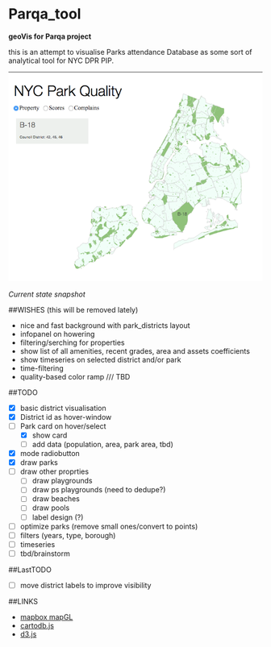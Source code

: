 Parqa_tool
==========
**geoVis for Parqa project**

this is an attempt to visualise Parks attendance Database
as some sort of analytical tool for NYC DPR PIP.

![Current State](img/4.png "Current state")

*Current state snapshot*


##WISHES (this will be removed lately)

- nice and fast background with park_districts layout
- infopanel on howering
- filtering/serching for properties
- show list of all amenities, recent grades, area and assets coefficients
- show timeseries on selected district and/or park
- time-filtering
- quality-based color ramp
/// TBD


##TODO

- [x] basic district visualisation
- [x] District id as hover-window
- [ ] Park card on hover/select
	- [x] show card
	- [ ] add data (population, area, park area, tbd)
- [x] mode radiobutton
- [x] draw parks
- [ ] draw other proprties
	- [ ] draw playgrounds
	- [ ] draw ps playgrounds (need to dedupe?)
	- [ ] draw beaches
	- [ ] draw pools
	- [ ] label design (?)
- [ ] optimize parks (remove small ones/convert to points)
- [ ] filters (years, type, borough)
- [ ] timeseries
- [ ] tbd/brainstorm

##LastTODO
- [ ] move district labels to improve visibility

##LINKS

- [mapbox mapGL](https://github.com/mapbox/mapbox-gl-js)
- [cartodb.js](http://docs.cartodb.com/cartodb-platform/cartodb-js.html)
- [d3.js](http://d3js.org/)
